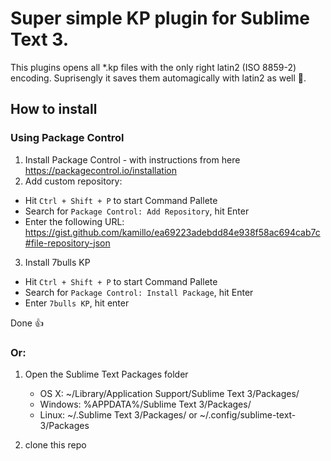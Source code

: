 # Super simple KP plugin for Sublime Text 3.
This plugins opens all *.kp files with the only right latin2 (ISO 8859-2) encoding. Suprisengly it saves them automagically with latin2 as well :tada:.

## How to install
### Using Package Control

1. Install Package Control - with instructions from here https://packagecontrol.io/installation
2. Add custom repository: 
 - Hit ``` Ctrl + Shift + P ``` to start Command Pallete
 - Search for ```Package Control: Add Repository```, hit Enter
 - Enter the following URL: https://gist.github.com/kamillo/ea69223adebdd84e938f58ac694cab7c#file-repository-json
3. Install 7bulls KP
 - Hit ``` Ctrl + Shift + P ``` to start Command Pallete
 - Search for ```Package Control: Install Package```, hit Enter
 - Enter ```7bulls KP```, hit enter

Done :+1:

### Or:

1. Open the Sublime Text Packages folder
    - OS X: ~/Library/Application Support/Sublime Text 3/Packages/
    - Windows: %APPDATA%/Sublime Text 3/Packages/
    - Linux: ~/.Sublime Text 3/Packages/ or ~/.config/sublime-text-3/Packages

2. clone this repo
